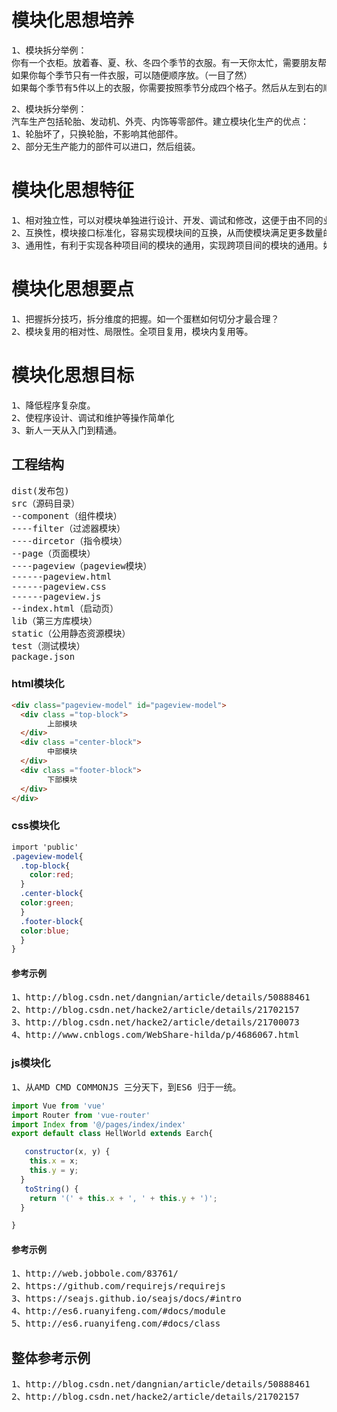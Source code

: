 # 模块化思想培养
<pre>
1、模块拆分举例：
你有一个衣柜。放着春、夏、秋、冬四个季节的衣服。有一天你太忙，需要朋友帮你从衣柜里那一件夏季的衣服。为了提高效率，你需要如下布置衣柜：
如果你每个季节只有一件衣服，可以随便顺序放。（一目了然）
如果每个季节有5件以上的衣服，你需要按照季节分成四个格子。然后从左到右的顺序放置。（左起第二个格子就是夏季衣服）
</pre>
<pre>
2、模块拆分举例：
汽车生产包括轮胎、发动机、外壳、内饰等零部件。建立模块化生产的优点：
1、轮胎坏了，只换轮胎，不影响其他部件。
2、部分无生产能力的部件可以进口，然后组装。
</pre>
# 模块化思想特征
<pre>
1、相对独立性，可以对模块单独进行设计、开发、调试和修改，这便于由不同的业务模块进行独立开发。
2、互换性，模块接口标准化，容易实现模块间的互换，从而使模块满足更多数量的不同项目的调用。如过滤器、指令等。
3、通用性，有利于实现各种项目间的模块的通用，实现跨项目间的模块的通用。如上传组件等
</pre>
# 模块化思想要点
<pre>
1、把握拆分技巧，拆分维度的把握。如一个蛋糕如何切分才最合理？
2、模块复用的相对性、局限性。全项目复用，模块内复用等。
</pre>
# 模块化思想目标
<pre>
1、降低程序复杂度。
2、使程序设计、调试和维护等操作简单化
3、新人一天从入门到精通。
</pre>

## 工程结构
<pre>
dist(发布包)
src（源码目录）
--component（组件模块）
----filter（过滤器模块）
----dircetor（指令模块）
--page（页面模块）
----pageview（pageview模块）
------pageview.html
------pageview.css
------pageview.js
--index.html（启动页）
lib（第三方库模块）
static（公用静态资源模块）
test（测试模块）
package.json
</pre>
### html模块化

```html
<div class="pageview-model" id="pageview-model">
  <div class ="top-block">
        上部模块
  </div>
  <div class ="center-block">
        中部模块
  </div>
  <div class ="footer-block">
        下部模块
  </div>
</div>

```
### css模块化
```CSS
import 'public'
.pageview-model{
  .top-block{
    color:red;
  }
  .center-block{
  color:green;
  }
  .footer-block{
  color:blue;
  }
}
```
#### 参考示例
<pre>
1、http://blog.csdn.net/dangnian/article/details/50888461
2、http://blog.csdn.net/hacke2/article/details/21702157
3、http://blog.csdn.net/hacke2/article/details/21700073
4、http://www.cnblogs.com/WebShare-hilda/p/4686067.html
</pre>
### js模块化
<pre>
1、从AMD CMD COMMONJS 三分天下，到ES6 归于一统。
</pre>
```javascript
import Vue from 'vue'
import Router from 'vue-router'
import Index from '@/pages/index/index'
export default class HellWorld extends Earch{

   constructor(x, y) {
    this.x = x;
    this.y = y;
  }
   toString() {
    return '(' + this.x + ', ' + this.y + ')';
  }

}

```

#### 参考示例
<pre>
1、http://web.jobbole.com/83761/
2、https://github.com/requirejs/requirejs
3、https://seajs.github.io/seajs/docs/#intro
4、http://es6.ruanyifeng.com/#docs/module
5、http://es6.ruanyifeng.com/#docs/class
</pre>
## 整体参考示例
<pre>
1、http://blog.csdn.net/dangnian/article/details/50888461
2、http://blog.csdn.net/hacke2/article/details/21702157

</pre>

